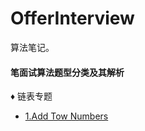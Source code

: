 # OfferInterview

算法笔记。

#### <a name="21">笔面试算法题型分类及其解析</a>

♦ <a name="211">链表专题</a>

* [1.Add Tow Numbers](./seiei/algo/leetcode/list/Q1AddTwoNumbers/AddTwoNumbers.md)

